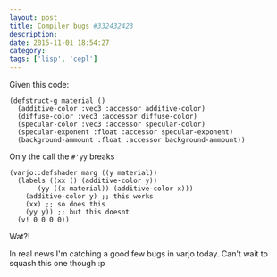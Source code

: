 ```yaml
---
layout: post
title: Compiler bugs #332432423
description:
date: 2015-11-01 18:54:27
category:
tags: ['lisp', 'cepl']
---
```


Given this code:

```
(defstruct-g material ()
  (additive-color :vec3 :accessor additive-color)
  (diffuse-color :vec3 :accessor diffuse-color)
  (specular-color :vec3 :accessor specular-color)
  (specular-exponent :float :accessor specular-exponent)
  (background-ammount :float :accessor background-ammount))
```

Only the call the `#'yy` breaks
```
(varjo::defshader marg ((y material))
  (labels ((xx () (additive-color y))
	   (yy ((x material)) (additive-color x)))
    (additive-color y) ;; this works
    (xx) ;; so does this
    (yy y)) ;; but this doesnt
  (v! 0 0 0 0))
```

Wat?!

In real news I'm catching a good few bugs in varjo today. Can't wait to squash this one though :p
